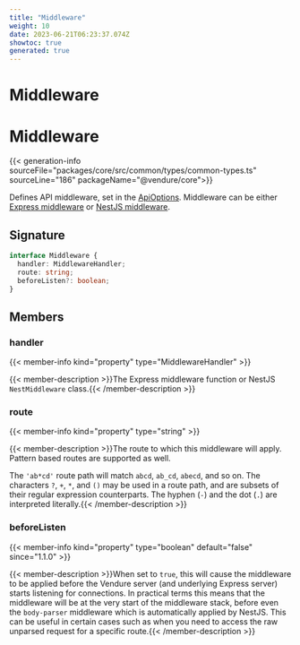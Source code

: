 ```yaml
---
title: "Middleware"
weight: 10
date: 2023-06-21T06:23:37.074Z
showtoc: true
generated: true
---
```

<!-- This file was generated from the Vendure source. Do not modify. Instead, re-run the "docs:build" script -->

# Middleware
<div class="symbol">


# Middleware

{{< generation-info sourceFile="packages/core/src/common/types/common-types.ts" sourceLine="186" packageName="@vendure/core">}}

Defines API middleware, set in the <a href='/typescript-api/configuration/api-options#apioptions'>ApiOptions</a>. Middleware can be either
[Express middleware](https://expressjs.com/en/guide/using-middleware.html) or [NestJS middleware](https://docs.nestjs.com/middleware).

## Signature

```TypeScript
interface Middleware {
  handler: MiddlewareHandler;
  route: string;
  beforeListen?: boolean;
}
```
## Members

### handler

{{< member-info kind="property" type="MiddlewareHandler"  >}}

{{< member-description >}}The Express middleware function or NestJS `NestMiddleware` class.{{< /member-description >}}

### route

{{< member-info kind="property" type="string"  >}}

{{< member-description >}}The route to which this middleware will apply. Pattern based routes are supported as well.

The `'ab*cd'` route path will match `abcd`, `ab_cd`, `abecd`, and so on. The characters `?`, `+`, `*`, and `()` may be used in a route path,
and are subsets of their regular expression counterparts. The hyphen (`-`) and the dot (`.`) are interpreted literally.{{< /member-description >}}

### beforeListen

{{< member-info kind="property" type="boolean" default="false"  since="1.1.0" >}}

{{< member-description >}}When set to `true`, this will cause the middleware to be applied before the Vendure server (and underlying Express server) starts listening
for connections. In practical terms this means that the middleware will be at the very start of the middleware stack, before even the
`body-parser` middleware which is automatically applied by NestJS. This can be useful in certain cases such as when you need to access the
raw unparsed request for a specific route.{{< /member-description >}}


</div>
